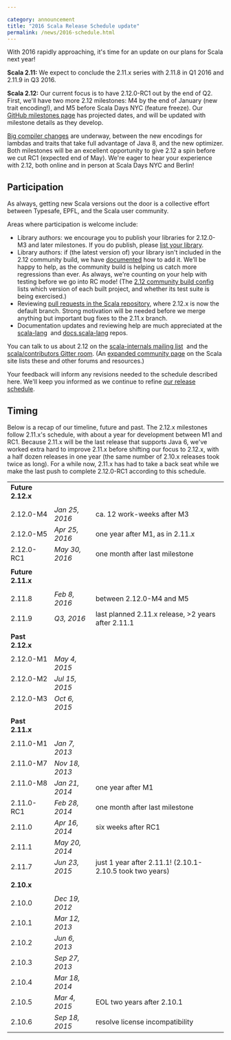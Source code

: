 ```yaml
---

category: announcement
title: "2016 Scala Release Schedule update"
permalink: /news/2016-schedule.html
---
```


With 2016 rapidly approaching, it's time for an update on our plans for Scala next year!

**Scala 2.11:** We expect to conclude the 2.11.x series with 2.11.8 in Q1 2016 and 2.11.9 in Q3 2016.

**Scala 2.12:** Our current focus is to have 2.12.0-RC1 out by the end of Q2. First, we'll have two more 2.12 milestones:
M4 by the end of January (new trait encoding!), and M5 before Scala Days NYC (feature freeze).
Our [GitHub milestones page](https://github.com/scala/scala/milestones) has projected dates,
and will be updated with milestone details as they develop.

[Big compiler changes](http://scala-lang.org/news/2.12-roadmap) are underway, between the new encodings for
lambdas and traits that take full advantage of Java 8, and the new optimizer. Both milestones will be an excellent
opportunity to give 2.12 a spin before we cut RC1 (expected end of May). We're eager to hear your experience with 2.12,
both online and in person at Scala Days NYC and Berlin!


## Participation
As always, getting new Scala versions out the door is a collective effort between Typesafe, EPFL, and the Scala user community.

Areas where participation is welcome include:

 - Library authors: we encourage you to publish your libraries for 2.12.0-M3 and later milestones.
    If you do publish, please [list your library](https://github.com/scala/make-release-notes/blob/2.12.x/projects-2.12.md).
 - Library authors: if (the latest version of) your library isn't included in the 2.12 community build,
    we have [documented](https://github.com/scala/community-builds/wiki) how to add it. We’ll be happy to help,
    as the community build is helping us catch more regressions than ever. As always, we're counting on your help with testing
    before we go into RC mode! (The [2.12 community build config](https://github.com/scala/community-builds/blob/2.12.x/configs/project-refs.conf) 
    lists which version of each built project, and whether its test suite is being exercised.)
 - Reviewing [pull requests in the Scala repository](https://github.com/scala/scala/pulls), where 2.12.x is now the default branch.
    Strong motivation will be needed before we merge anything but important bug fixes to the 2.11.x branch.
 - Documentation updates and reviewing help are much appreciated at the [scala-lang](https://github.com/scala/scala-lang/pulls) 
    and [docs.scala-lang](https://github.com/scala/scala.github.com/pulls) repos.

You can talk to us about 2.12 on the [scala-internals mailing list](https://groups.google.com/forum/#!forum/scala-internals) 
and the [scala/contributors Gitter room](https://gitter.im/scala/contributors).
(An [expanded community page](http://www.scala-lang.org/community/) on the Scala site lists these and other forums and resources.)

Your feedback will inform any revisions needed to the schedule described here.
We'll keep you informed as we continue to refine [our release schedule](https://github.com/scala/scala/milestones).


## Timing
Below is a recap of our timeline, future and past. The 2.12.x milestones follow 2.11.x's schedule,
with about a year for development between M1 and RC1. Because 2.11.x will be the last release that supports Java 6,
we've worked extra hard to improve 2.11.x before shifting our focus to 2.12.x, with a half dozen releases in one year
(the same number of 2.10.x releases took twice as long). For a while now, 2.11.x has had to take a back seat while we
make the last push to complete 2.12.0-RC1 according to this schedule.


|                   |                 |                                                                       |
|-------------------|-----------------|-----------------------------------------------------------------------|
| **Future 2.12.x** |                 |                                                                       |
|                   |                 |                                                                       |
|  2.12.0-M4        | *Jan 25, 2016*  | ca. 12 work-weeks after M3                                            |
|  2.12.0-M5        | *Apr 25, 2016*  | one year after M1, as in 2.11.x                                       |
|  2.12.0-RC1       | *May 30, 2016*  | one month after last milestone                                        |
|                   |                 |                                                                       |
| **Future 2.11.x** |                 |                                                                       |
|                   |                 |                                                                       |
|  2.11.8           | *Feb 8, 2016*   | between 2.12.0-M4 and M5                                              |
|  2.11.9           | *Q3, 2016*      | last planned 2.11.x release, >2 years after 2.11.1                    |
|                   |                 |                                                                       |
| **Past 2.12.x**   |                 |                                                                       |
|                   |                 |                                                                       |
|   2.12.0-M1       | *May 4, 2015*   |                                                                       |
|   2.12.0-M2       | *Jul 15, 2015*  |                                                                       |
|   2.12.0-M3       | *Oct 6, 2015*   |                                                                       |
|                   |                 |                                                                       |
| **Past 2.11.x**   |                 |                                                                       |
|                   |                 |                                                                       |
|   2.11.0-M1       | *Jan 7, 2013*   |                                                                       |
|   2.11.0-M7       | *Nov 18, 2013*  |                                                                       |
|   2.11.0-M8       | *Jan 21, 2014*  | one year after M1                                                     |
|   2.11.0-RC1      | *Feb 28, 2014*  | one month after last milestone                                        |
|   2.11.0          | *Apr 16, 2014*  | six weeks after RC1                                                   |
|   2.11.1          | *May 20, 2014*  |                                                                       |
|   2.11.7          | *Jun 23, 2015*  | just 1 year after 2.11.1! (2.10.1-2.10.5 took two years)              |
|                   |                 |                                                                       |
| **2.10.x**        |                 |                                                                       |
|                   |                 |                                                                       |
|   2.10.0          | *Dec 19, 2012*  |                                                                       |
|   2.10.1          | *Mar 12, 2013*  |                                                                       |
|   2.10.2          | *Jun 6, 2013*   |                                                                       |
|   2.10.3          | *Sep 27, 2013*  |                                                                       |
|   2.10.4          | *Mar 18, 2014*  |                                                                       |
|   2.10.5          | *Mar 4, 2015*   | EOL two years after 2.10.1                                            |
|   2.10.6          | *Sep 18, 2015*  | resolve license incompatibility                                       |
